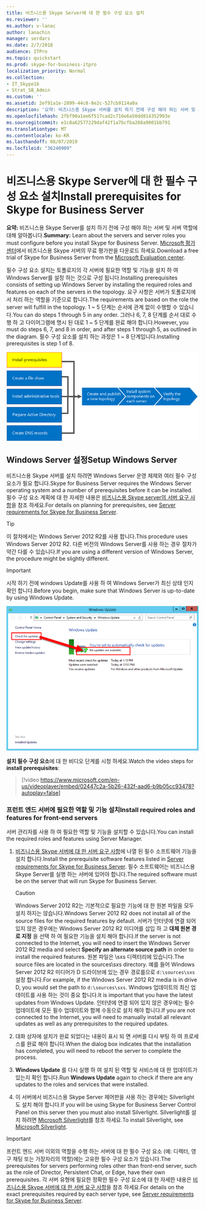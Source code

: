 ```yaml
---
title: 비즈니스용 Skype Server에 대 한 필수 구성 요소 설치
ms.reviewer: ''
ms.author: v-lanac
author: lanachin
manager: serdars
ms.date: 2/7/2018
audience: ITPro
ms.topic: quickstart
ms.prod: skype-for-business-itpro
localization_priority: Normal
ms.collection:
- IT_Skype16
- Strat_SB_Admin
ms.custom: ''
ms.assetid: 2ef91a1e-2899-44c8-8e2c-527cb9114a0a
description: '요약: 비즈니스용 Skype 서버를 설치 하기 전에 구성 해야 하는 서버 및 서버 역할에 대해 알아봅니다. Microsoft 평가 센터에서 비즈니스용 Skype 서버의 무료 평가판을 다운로드 https://www.microsoft.com/evalcenter/evaluate-skype-for-business-server하세요.'
ms.openlocfilehash: 2fbf90a1ee6f517cad2c716e6a50dd814352993e
ms.sourcegitcommit: e1c8a62577229daf42f1a7bcfba268a9001bb791
ms.translationtype: MT
ms.contentlocale: ko-KR
ms.lasthandoff: 08/07/2019
ms.locfileid: "36240909"
---
```

# <a name="install-prerequisites-for-skype-for-business-server"></a><span data-ttu-id="bd66a-104">비즈니스용 Skype Server에 대 한 필수 구성 요소 설치</span><span class="sxs-lookup"><span data-stu-id="bd66a-104">Install prerequisites for Skype for Business Server</span></span>
 
<span data-ttu-id="bd66a-105">**요약:** 비즈니스용 Skype Server를 설치 하기 전에 구성 해야 하는 서버 및 서버 역할에 대해 알아봅니다.</span><span class="sxs-lookup"><span data-stu-id="bd66a-105">**Summary:** Learn about the servers and server roles you must configure before you install Skype for Business Server.</span></span> <span data-ttu-id="bd66a-106">[Microsoft 평가 센터](https://www.microsoft.com/evalcenter/evaluate-skype-for-business-server)에서 비즈니스용 Skype 서버의 무료 평가판을 다운로드 하세요.</span><span class="sxs-lookup"><span data-stu-id="bd66a-106">Download a free trial of Skype for Business Server from the [Microsoft Evaluation center](https://www.microsoft.com/evalcenter/evaluate-skype-for-business-server).</span></span>
  
<span data-ttu-id="bd66a-107">필수 구성 요소 설치는 토폴로지의 각 서버에 필요한 역할 및 기능을 설치 하 여 Windows Server를 설정 하는 것으로 구성 됩니다.</span><span class="sxs-lookup"><span data-stu-id="bd66a-107">Installing prerequisites consists of setting up Windows Server by installing the required roles and features on each of the servers in the topology.</span></span> <span data-ttu-id="bd66a-108">요구 사항은 서버가 토폴로지에서 처리 하는 역할을 기준으로 합니다.</span><span class="sxs-lookup"><span data-stu-id="bd66a-108">The requirements are based on the role the server will fulfill in the topology.</span></span> <span data-ttu-id="bd66a-109">1 ~ 5 단계는 순서에 관계 없이 수행할 수 있습니다.</span><span class="sxs-lookup"><span data-stu-id="bd66a-109">You can do steps 1 through 5 in any order.</span></span> <span data-ttu-id="bd66a-110">그러나 6, 7, 8 단계를 순서 대로 수행 하 고 다이어그램에 명시 된 대로 1 ~ 5 단계를 완료 해야 합니다.</span><span class="sxs-lookup"><span data-stu-id="bd66a-110">However, you must do steps 6, 7, and 8 in order, and after steps 1 through 5, as outlined in the diagram.</span></span> <span data-ttu-id="bd66a-111">필수 구성 요소를 설치 하는 과정은 1 ~ 8 단계입니다.</span><span class="sxs-lookup"><span data-stu-id="bd66a-111">Installing prerequisites is step 1 of 8.</span></span>
  
![개요 다이어그램-필수 구성 요소를 설치 합니다.](../../media/0a85349b-b398-4e04-8901-8f4bd25d8afe.png)
  
## <a name="setup-windows-server"></a><span data-ttu-id="bd66a-113">Windows Server 설정</span><span class="sxs-lookup"><span data-stu-id="bd66a-113">Setup Windows Server</span></span>

<span data-ttu-id="bd66a-114">비즈니스용 Skype 서버를 설치 하려면 Windows Server 운영 체제와 여러 필수 구성 요소가 필요 합니다.</span><span class="sxs-lookup"><span data-stu-id="bd66a-114">Skype for Business Server requires the Windows Server operating system and a number of prerequisites before it can be installed.</span></span> <span data-ttu-id="bd66a-115">필수 구성 요소 계획에 대 한 자세한 내용은 [비즈니스용 Skype server의 서버 요구 사항](../../../SfBServer2019/plan/system-requirements.md)을 참조 하세요.</span><span class="sxs-lookup"><span data-stu-id="bd66a-115">For details on planning for prerequisites, see [Server requirements for Skype for Business Server](../../../SfBServer2019/plan/system-requirements.md).</span></span> 
  
> [!TIP]
> <span data-ttu-id="bd66a-116">이 절차에서는 Windows Server 2012 R2를 사용 합니다.</span><span class="sxs-lookup"><span data-stu-id="bd66a-116">This procedure uses Windows Server 2012 R2.</span></span> <span data-ttu-id="bd66a-117">다른 버전의 Windows Server를 사용 하는 경우 절차가 약간 다를 수 있습니다.</span><span class="sxs-lookup"><span data-stu-id="bd66a-117">If you are using a different version of Windows Server, the procedure might be slightly different.</span></span> 
  
> [!IMPORTANT]
> <span data-ttu-id="bd66a-118">시작 하기 전에 windows Update를 사용 하 여 Windows Server가 최신 상태 인지 확인 합니다.</span><span class="sxs-lookup"><span data-stu-id="bd66a-118">Before you begin, make sure that Windows Server is up-to-date by using Windows Update.</span></span> 
  
![Windows Server를 최신 버전으로 업데이트 합니다.](../../media/a8d57a97-a55e-443b-b304-c534ae9a71b2.png)
  
<span data-ttu-id="bd66a-120">**설치 필수 구성 요소**에 대 한 비디오 단계를 시청 하세요.</span><span class="sxs-lookup"><span data-stu-id="bd66a-120">Watch the video steps for **install prerequisites**:</span></span>
  
> [!video https://www.microsoft.com/en-us/videoplayer/embed/02447c2a-5b26-432f-aad6-b9b05cc93478?autoplay=false]
  
### <a name="install-required-roles-and-features-for-front-end-servers"></a><span data-ttu-id="bd66a-121">프런트 엔드 서버에 필요한 역할 및 기능 설치</span><span class="sxs-lookup"><span data-stu-id="bd66a-121">Install required roles and features for front-end servers</span></span>

<span data-ttu-id="bd66a-122">서버 관리자를 사용 하 여 필요한 역할 및 기능을 설치할 수 있습니다.</span><span class="sxs-lookup"><span data-stu-id="bd66a-122">You can install the required roles and features using Server Manager.</span></span> 
    
1. <span data-ttu-id="bd66a-123">[비즈니스용 Skype 서버에 대 한 서버 요구 사항](../../../SfBServer2019/plan/system-requirements.md)에 나열 된 필수 소프트웨어 기능을 설치 합니다.</span><span class="sxs-lookup"><span data-stu-id="bd66a-123">Install the prerequisite software features listed in [Server requirements for Skype for Business Server](../../../SfBServer2019/plan/system-requirements.md).</span></span> <span data-ttu-id="bd66a-124">필수 소프트웨어는 비즈니스용 Skype Server를 실행 하는 서버에 있어야 합니다.</span><span class="sxs-lookup"><span data-stu-id="bd66a-124">The required software must be on the server that will run Skype for Business Server.</span></span>
    
    > [!CAUTION]
    > <span data-ttu-id="bd66a-125">Windows Server 2012 R2는 기본적으로 필요한 기능에 대 한 원본 파일을 모두 설치 하지는 않습니다.</span><span class="sxs-lookup"><span data-stu-id="bd66a-125">Windows Server 2012 R2 does not install all of the source files for the required features by default.</span></span> <span data-ttu-id="bd66a-126">서버가 인터넷에 연결 되어 있지 않은 경우에는 Windows Server 2012 R2 미디어를 삽입 하 고 **대체 원본 경로 지정** 을 선택 하 여 필요한 기능을 설치 해야 합니다.</span><span class="sxs-lookup"><span data-stu-id="bd66a-126">If the server is not connected to the Internet, you will need to insert the Windows Server 2012 R2 media and select **Specify an alternate source path** in order to install the required features.</span></span> <span data-ttu-id="bd66a-127">원본 파일은 \sxs 디렉터리에 있습니다.</span><span class="sxs-lookup"><span data-stu-id="bd66a-127">The source files are located in the sources\sxs directory.</span></span> <span data-ttu-id="bd66a-128">예를 들어 Windows Server 2012 R2 미디어가 D 드라이브에 있는 경우 경로를으로 `d:\sources\sxs`설정 합니다.</span><span class="sxs-lookup"><span data-stu-id="bd66a-128">For example, if the Windows Server 2012 R2 media is in drive D, you would set the path to `d:\sources\sxs`.</span></span> <span data-ttu-id="bd66a-129">Windows 업데이트의 최신 업데이트를 사용 하는 것이 중요 합니다.</span><span class="sxs-lookup"><span data-stu-id="bd66a-129">It is important that you have the latest updates from Windows Update.</span></span> <span data-ttu-id="bd66a-130">인터넷에 연결 되어 있지 않은 경우에는 필수 업데이트에 모든 필수 업데이트와 함께 수동으로 설치 해야 합니다.</span><span class="sxs-lookup"><span data-stu-id="bd66a-130">If you are not connected to the Internet, you will need to manually install all relevant updates as well as any prerequisites to the required updates.</span></span> 
  
1. <span data-ttu-id="bd66a-131">대화 상자에 설치가 완료 되었다는 내용이 표시 되 면 서버를 다시 부팅 하 여 프로세스를 완료 해야 합니다.</span><span class="sxs-lookup"><span data-stu-id="bd66a-131">When the dialog box indicates that the installation has completed, you will need to reboot the server to complete the process.</span></span>
    
1. <span data-ttu-id="bd66a-132">**Windows Update** 를 다시 실행 하 여 설치 된 역할 및 서비스에 대 한 업데이트가 있는지 확인 합니다.</span><span class="sxs-lookup"><span data-stu-id="bd66a-132">Run **Windows Update** again to check if there are any updates to the roles and services that were installed.</span></span>
    
1. <span data-ttu-id="bd66a-133">이 서버에서 비즈니스용 Skype Server 제어판을 사용 하는 경우에는 Silverlight도 설치 해야 합니다.</span><span class="sxs-lookup"><span data-stu-id="bd66a-133">If you will be using Skype for Business Server Control Panel on this server then you must also install Silverlight.</span></span> <span data-ttu-id="bd66a-134">Silverlight를 설치 하려면 [Microsoft Silverlight](https://www.microsoft.com/silverlight/)를 참조 하세요.</span><span class="sxs-lookup"><span data-stu-id="bd66a-134">To install Silverlight, see [Microsoft Silverlight](https://www.microsoft.com/silverlight/).</span></span>


> [!IMPORTANT]
> <span data-ttu-id="bd66a-135">프런트 엔드 서버 이외의 역할을 수행 하는 서버에 대 한 필수 구성 요소 (예: 디렉터, 영구 채팅 또는 가장자리의 역할)에는 고유한 필수 구성 요소가 있습니다.</span><span class="sxs-lookup"><span data-stu-id="bd66a-135">The prerequisites for servers performing roles other than front-end server, such as the role of Director, Persistent Chat, or Edge, have their own prerequisites.</span></span> <span data-ttu-id="bd66a-136">각 서버 유형에 필요한 정확한 필수 구성 요소에 대 한 자세한 내용은 [비즈니스용 Skype 서버에 대 한 서버 요구 사항](../../../SfBServer2019/plan/system-requirements.md)을 참조 하세요.</span><span class="sxs-lookup"><span data-stu-id="bd66a-136">For details on the exact prerequisites required by each server type, see [Server requirements for Skype for Business Server](../../../SfBServer2019/plan/system-requirements.md).</span></span> 
  


